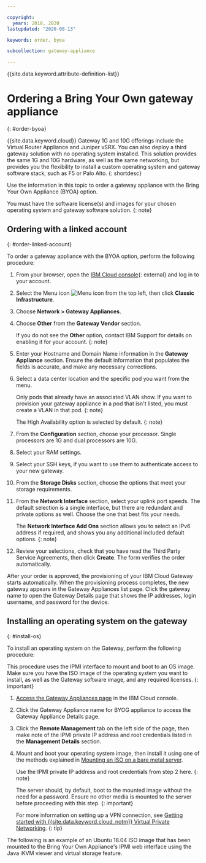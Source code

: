 ```yaml
---

copyright:
  years: 2018, 2020
lastupdated: "2020-08-13"

keywords: order, byoa

subcollection: gateway-appliance

---
```


{{site.data.keyword.attribute-definition-list}}

# Ordering a Bring Your Own gateway appliance
{: #order-byoa}

{{site.data.keyword.cloud}} Gateway 1G and 10G offerings include the Virtual Router Appliance and Juniper vSRX. You can also deploy a third gateway solution with no operating system installed. This solution provides the same 1G and 10G hardware, as well as the same networking, but provides you the flexibility to install a custom operating system and gateway software stack, such as F5 or Palo Alto.
{: shortdesc}

Use the information in this topic to order a gateway appliance with the Bring Your Own Appliance (BYOA) option.

You must have the software license(s) and images for your chosen operating system and gateway software solution.
{: note}

## Ordering with a linked account
{: #order-linked-account}

To order a gateway appliance with the BYOA option, perform the following procedure:

1. From your browser, open the [IBM Cloud console](https://cloud.ibm.com){: external} and log in to your account.

2. Select the Menu icon ![Menu icon](../../icons/icon_hamburger.svg) from the top left, then click **Classic Infrastructure**.

3. Choose **Network > Gateway Appliances**.

4. Choose **Other** from the **Gateway Vendor** section.

    If you do not see the **Other** option, contact IBM Support for details on enabling it for your account.
    {: note}

5. Enter your Hostname and Domain Name information in the **Gateway Appliance** section. Ensure the default information that populates the fields is accurate, and make any necessary corrections.

6. Select a data center location and the specific pod you want from the menu.

    Only pods that already have an associated VLAN show. If you want to provision your gateway appliance in a pod that isn't listed, you must create a VLAN in that pod.
    {: note}

    The High Availability option is selected by default.
    {: note}

7. From the **Configuration** section, choose your processor. Single processors are 1G and dual processors are 10G.

8. Select your RAM settings.

9. Select your SSH keys, if you want to use them to authenticate access to your new gateway.

10. From the **Storage Disks** section, choose the options that meet your storage requirements.

11. From the **Network Interface** section, select your uplink port speeds. The default selection is a single interface, but there are redundant and private options as well. Choose the one that best fits your needs.

    The **Network Interface Add Ons** section allows you to select an IPv6 address if required, and shows you any additional included default options.
    {: note}

12. Review your selections, check that you have read the Third Party Service Agreements, then click **Create**. The form verifies the order automatically.

After your order is approved, the provisioning of your IBM Cloud Gateway starts automatically. When the provisioning process completes, the new gateway appears in the Gateway Appliances list page. Click the gateway name to open the Gateway Details page that shows the IP addresses, login username, and password for the device.

## Installing an operating system on the gateway
{: #install-os}

To install an operating system on the Gateway, perform the following procedure:

This procedure uses the IPMI interface to mount and boot to an OS image. Make sure you have the ISO image of the operating system you want to install, as well as the Gateway software image, and any required licenses.
{: important}

1. [Access the Gateway Appliances page](/docs/gateway-appliance?topic=gateway-appliance-viewing-all-gateway-appliances#viewing-all-gateway-appliances) in the IBM Cloud console.

2. Click the Gateway Appliance name for BYOG appliance to access the Gateway Appliance Details page.

3. Click the **Remote Management** tab on the left side of the page, then make note of the IPMI private IP address and root credentials listed in the **Management Details** section.

4. Mount and boot your operating system image, then install it using one of the methods explained in [Mounting an ISO on a bare metal server](/docs/bare-metal?topic=bare-metal-bm-mount-iso).

    Use the IPMI private IP address and root credentials from step 2 here.
    {: note}

    The server should, by default, boot to the mounted image without the need for a password. Ensure no other media is mounted to the server before proceeding with this step.
    {: important}

    For more information on setting up a VPN connection, see [Getting started with {{site.data.keyword.cloud_notm}} Virtual Private Networking](/docs/iaas-vpn?topic=iaas-vpn-getting-started#getting-started).
    {: tip}

The following is an example of an Ubuntu 18.04 ISO image that has been mounted to the Bring Your Own Appliance's IPMI web interface using the Java iKVM viewer and virtual storage feature.
